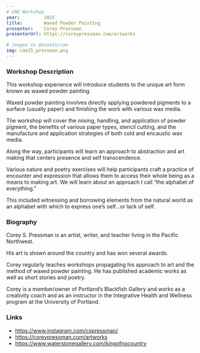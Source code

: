 ```yaml
---
# CAE Workshop
year:         2025
title:        Waxed Powder Painting
presenter:    Corey Pressman
presenterUrl: https://coreypressman.com/artworks

# images in @assets/cae
img: cae25_pressman.png
---
```


### Workshop Description

This workshop experience will introduce students to the unique art form known as waxed powder painting. 

Waxed powder painting involves directly applying powdered pigments to a surface 
(usually paper) and finishing the work with various wax media.

The workshop will cover the mixing, handling, and application of powder pigment, 
the benefits of various paper types, stencil cutting, and the manufacture 
and application strategies of both cold and encaustic wax media.

Along the way, participants will learn an approach to abstraction and 
art making that centers presence and self transcendence. 

Various nature and poetry exercises will help participants craft a 
practice of encounter and expression that allows them to access their 
whole being as a means to making art. We will learn about an approach 
I call “the alphabet of everything.” 

This included witnessing and borrowing elements from the 
natural world as an alphabet with which to express one’s self…or lack of self.

### Biography

Corey S. Pressman is an artist, writer, and teacher living in the Pacific Northwest. 

His art is shown around the country and has won several awards. 

Corey regularly teaches workshops propagating his approach to art and the 
method of waxed powder painting. He has published academic works as well 
as short stories and poetry. 

Corey is a member/owner of Portland’s Blackfish Gallery and works as a 
creativity coach and as an instructor in the Integrative Health and 
Wellness program at the University of Portland. 

### Links

- https://www.instagram.com/cspressman/
- https://coreypressman.com/artworks
- https://www.waterstonegallery.com/kingofnocountry

</Layout>